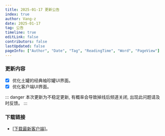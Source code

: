 ```yaml
---
title: 2025-01-17 更新公告
index: true
author: Vang-z
date: 2025-01-17
tag: 公告
timeline: true
editLink: false
contributors: false
lastUpdated: false
pageInfo: ["Author", "Date", "Tag", "ReadingTime", "Word", "PageView"]
---
```


### 更新内容
- [x] 优化<a>土罐的经典袖珍罐</a>UI界面。
- [x] 优化<a>客户端</a>UI界面。

::: danger
本次更新为不稳定更新, 有概率会导致掉线后频道关闭, 出现此问题请及时反馈。
:::

### 下载链接
- [[下载最新客户端]](http://43.136.185.119:5244/d/RFOClient/App/%E8%82%A5%E7%81%B5%E7%9A%84%E5%A5%87%E5%A6%99%E5%B9%BB%E6%83%B3_x64-setup.exe?sign=vMSVetNq4jIzakRvkPTFCeuQkazn6fHRVCrozVwsOYc=:0)。
